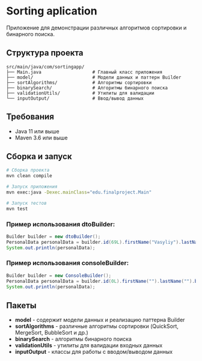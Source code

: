 # Sorting aplication

Приложение для демонстрации различных алгоритмов сортировки и бинарного поиска.

## Структура проекта

```
src/main/java/com/sortingapp/
├── Main.java                   # Главный класс приложения
├── model/                      # Модели данных и паттерн Builder
├── sortAlgorithms/             # Алгоритмы сортировки
├── binarySearch/               # Алгоритмы бинарного поиска
├── validationUtils/            # Утилиты для валидации
└── inputOutput/                # Ввод/вывод данных
```

## Требования

- Java 11 или выше
- Maven 3.6 или выше

## Сборка и запуск

```bash
# Сборка проекта
mvn clean compile

# Запуск приложения
mvn exec:java -Dexec.mainClass="edu.finalproject.Main"

# Запуск тестов
mvn test
```

### Пример использования dtoBuilder:
```java
Builder builder = new dtoBuilder();  
PersonalData personalData = builder.id(69L).firstName("Vasyliy").lastName("Pupkin").build();
System.out.println(personalData);
```
### Пример использования consoleBuilder:
```java
Builder builder = new ConsoleBuilder();  
PersonalData personalData = builder.id(0L).firstName("").lastName("").build();
System.out.println(personalData);
```
## Пакеты

- **model** - содержит модели данных и реализацию паттерна Builder
- **sortAlgorithms** - различные алгоритмы сортировки (QuickSort, MergeSort, BubbleSort и др.)
- **binarySearch** - алгоритмы бинарного поиска
- **validationUtils** - утилиты для валидации входных данных
- **inputOutput** - классы для работы с вводом/выводом данных
